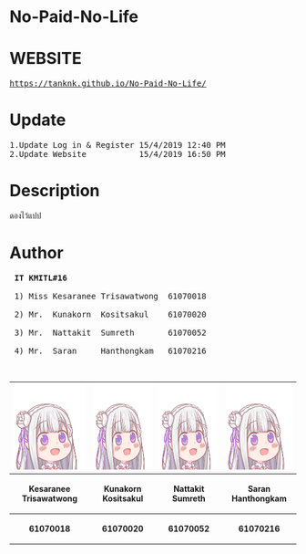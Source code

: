 # No-Paid-No-Life

# WEBSITE
<pre>
<a href="https://tanknk.github.io/No-Paid-No-Life/">https://tanknk.github.io/No-Paid-No-Life/</a>
</pre>

# Update
<pre>
1.Update Log in & Register 15/4/2019 12:40 PM
2.Update Website           15/4/2019 16:50 PM
</pre>

# Description
<pre>
ดองไว้แปป
</pre>

# Author
<pre>
 <b>IT KMITL#16</b> <br />
 1) Miss Kesaranee Trisawatwong  61070018 <br />
 2) Mr.  Kunakorn  Kositsakul    61070020 <br />
 3) Mr.  Nattakit  Sumreth       61070052 <br />
 4) Mr.  Saran     Hanthongkam   61070216 <br />
 </pre>
<center><table>
 <tr>
  <th><img src="images/emi.png" height="150" width="130"></th>
  <th><img src="images/emi.png" height="150" width="150"></th>
  <th><img src="images/emi.png" height="150" width="150"></th>
  <th><img src="images/emi.png" height="150" width="150"></th>
 </tr>
 <tr>
  <th><p align="center">Kesaranee Trisawatwong</p></th> 
  <th><p align="center">Kunakorn Kositsakul</p></th>
  <th><p align="center">Nattakit Sumreth</p></th>
  <th><p align="center">Saran Hanthongkam</p></th>
 </tr>
 <tr>
  <th><p align="center">61070018</p></th>
  <th><p align="center">61070020</p></th>
  <th><p align="center">61070052</p></th>
  <th><p align="center">61070216</p></th>
 </table></center>
 
<br />
